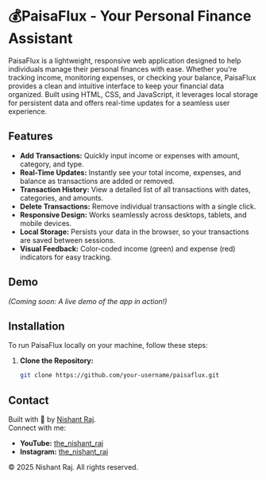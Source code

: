 # 💰PaisaFlux - Your Personal Finance Assistant



PaisaFlux is a lightweight, responsive web application designed to help individuals manage their personal finances with ease. Whether you're tracking income, monitoring expenses, or checking your balance, PaisaFlux provides a clean and intuitive interface to keep your financial data organized. Built using HTML, CSS, and JavaScript, it leverages local storage for persistent data and offers real-time updates for a seamless user experience.

## Features

- **Add Transactions:** Quickly input income or expenses with amount, category, and type.
- **Real-Time Updates:** Instantly see your total income, expenses, and balance as transactions are added or removed.
- **Transaction History:** View a detailed list of all transactions with dates, categories, and amounts.
- **Delete Transactions:** Remove individual transactions with a single click.
- **Responsive Design:** Works seamlessly across desktops, tablets, and mobile devices.
- **Local Storage:** Persists your data in the browser, so your transactions are saved between sessions.
- **Visual Feedback:** Color-coded income (green) and expense (red) indicators for easy tracking.

## Demo

<!-- Add a screenshot or GIF here if available -->
*(Coming soon: A live demo  of the app in action!)*

## Installation

To run PaisaFlux locally on your machine, follow these steps:

1. **Clone the Repository:**
   ```bash
   git clone https://github.com/your-username/paisaflux.git

## Contact

Built with 💛 by [Nishant Raj](https://www.linkedin.com/in/the-nishant-raj-82972b208/).  
Connect with me:  
- **YouTube:** [the_nishant_raj](https://www.youtube.com/@the_nishant_raj)  
- **Instagram:** [the_nishant_raj](https://www.instagram.com/the_nishant_raj/)


  
© 2025 Nishant Raj. All rights reserved.
